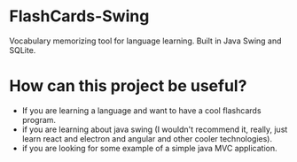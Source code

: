 # FlashCards-Swing
Vocabulary memorizing tool for language learning. Built in Java Swing and SQLite.

# How can this project be useful?
 - If you are learning a language and want to have a cool flashcards program.
 - if you are learning about java swing (I wouldn't recommend it, really, just learn react and electron and angular and other cooler technologies).
 - if you are looking for some example of a simple java MVC application.
 